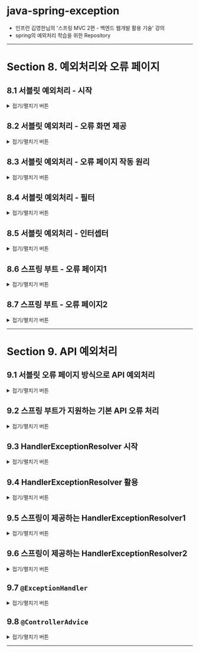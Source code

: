 
# java-spring-exception

- 인프런 김영한님의 '스프링 MVC 2편 - 백엔드 웹개발 활용 기술' 강의
- spring의 예외처리 학습을 위한 Repository

---

# Section 8. 예외처리와 오류 페이지

## 8.1 서블릿 예외처리 - 시작

<details>
<summary>접기/펼치기 버튼</summary>
<div markdown="1">

### 준비
```properties
server.error.whitelabel.enabled=false
```
- application.properties : 스프링이 제공하는 기본 예외 페이지 끄기

### 순수 java의 예외 전파
- 어떤 메서드에서 예외가 발생했을 경우, CallStack에서 상위 StackFrame의 메서드로 예외 전파
- 스레드의 최상위 메서드에서 예외가 던져지면, 예외 정보를 남기고 스레드 종료
- 참고 : 서블릿은 요청당 스레드.

### 서블릿에서의 예외 전파
```
WAS(여기까지 전파) <- 필터 <- 서블릿 <- 인터셉터 <- 컨트롤러(예외 발생)
```
- 결국은 Tomcat과 같은 WAS까지 예외가 전파됨
- 서블릿 컨테이너가 제공하는 기본 오류 화면이 보임

### 예외 throw
```java
@Slf4j
@Controller
public class ServletExController {

    @GetMapping("/error-ex")
    public void errorEx() {
        throw new RuntimeException("예외 발생!");
    }
}
```
```
Http Status 500 - Internal Server Error
```
- 컨트롤러에서 Exception이 던져져서 WAS까지 도달하면, 서버 내부에서 처리할 수 없는 예외가 발생한 것으로 간주하고, HTTP 상태코드 500을 반환

### 등록되지 않은 페이지 접근
```
HTTP Status 404 - Not Found
```
- 톰캣이 기본적으로 제공하는 404 오류 화면 제공

### response.sendError
```
WAS(snedError 호출 기록 확인) <- 필터 <- 서블릿 <- 인터셉터 <- 컨트롤러(response.sendError)
```
- `HttpServletResponse`의 sendError 메서드를 사용
  - response.sendError(상태코드)
  - response.sendError(상태코드, 오류 메시지)
- response.sendError을 호출하면, response 내부에 예외가 발생했다는 상태를 저장
- 서블릿 컨테이너는 응답 전에 response에 sendError()가 호출되었는지 확인, 호출되었을 경우 오류 코드에 맞추어 기본 오류 페이지를 보여줌

### 정리
- 별다른 처리를 하지 않을 경우 컨트롤러에서 발생한 예외는 WAS까지 전파
- 별다른 예외 페이지를 설정하지 않을 경우 톰캣에서 제공하는 기본 예외페이지가 띄워짐
- 하지만 기본 예외페이지는 사용자가 보기에 불편하므로 별도로 의미 있는 오류 화면을 제공할 필요성이 있다.

</div>
</details>

## 8.2 서블릿 예외처리 - 오류 화면 제공
<details>
<summary>접기/펼치기 버튼</summary>
<div markdown="1">

### 서블릿 오류 페이지 등록 
```java
@Component
public class WebServerCustomizer implements WebServerFactoryCustomizer<ConfigurableWebServerFactory> {

    @Override
    public void customize(ConfigurableWebServerFactory factory) {
        ErrorPage errorPage404 = new ErrorPage(HttpStatus.NOT_FOUND, "/error-page/404");
        ErrorPage errorPage500 = new ErrorPage(HttpStatus.INTERNAL_SERVER_ERROR, "/error-page/500");
        ErrorPage errorPageRunTimeEx = new ErrorPage(RuntimeException.class, "/error-page/500");

        factory.addErrorPages(errorPage404, errorPage500, errorPageRunTimeEx);
    }
}
```
- 특정 상태코드의 예외페이지 등록
- 특정 예외 및 그 하위 타입의 예외페이지 등록

### 오류를 처리할 컨트롤러 등록
```java
@Slf4j
@Controller
public class ErrorPageController {

    @RequestMapping("/error-page/404")
    public String errorPage404(HttpServletRequest request, HttpServletResponse response) {
        log.info("errorPage 404");
        return "error-page/404";
    }

    @RequestMapping("/error-page/500")
    public String errorPage500(HttpServletRequest request, HttpServletResponse response) {
        log.info("errorPage 500");
        return "error-page/500";
    }
}
```
- 오류가 발생했을 때 처리할 컨트롤러 및 화면이 필요함

</div>
</details>

## 8.3 서블릿 예외처리 - 오류 페이지 작동 원리

<details>
<summary>접기/펼치기 버튼</summary>
<div markdown="1">

### 8.3.1 예외 발생 흐름

서블릿은 다음 상황일 때 설정된 오류 페이지를 찾는다.
   - 발생된 Exception이 서블릿 밖으로 전파 될 때
   - 또는 sendError가 호출되었을 때

#### 예외 전파
```
WAS(여기까지 전파) <- 필터 <- 서블릿 <- 인터셉터 <- 컨트롤러(예외 발생)
```
#### sendError 감지
```
WAS(sendError 호출 기록 확인) <- 필터 <- 서블릿 <- 인터셉터 <- 컨트롤러(sendError)
```

### 8.3.2 오류페이지 확인 및 내부 재요청
- 서블릿은 예외를 감지하면 해당 예외를 처리하는 오류 페이지 정보를 확인한다. 
- 오류페이지를 출력하기 위해 지정된 페이지를 다시 요청한다.
  - 오류 페이지 경로로 요청하기까지, 필터, 서블릿, 인터셉터, 컨트롤러를 다시 호출됨

#### 오류 페이지 요청 흐름
```
WAS("/error-page/500" 내부 재요청) -> 필터 -> 서블릿 -> 인터셉터 -> 컨트롤러("/error-page/500/") -> View
```

### 8.3.3 오류 정보 추가
- WAS는 오류 페이지를 다시 요청하는 것만 하는 것이 아니라, 오류 정보를 request의 attribute에 추가해서 넘겨줌
- 오류페이지에서 전달된 오류 정보를 사용할 수 있다.

#### request.attribute에 서버가 담아준 정보
- `javax.servlet.error.exception` : 예외
- `javax.servlet.error.exception_type` : 예외 타입
- `javax.servlet.error.message` : 오류 메시지
- `javax.servlet.error.request_uri` : 클라이언트 요청 URI
- `javax.servlet.error.servlet_name` : 오류가 발생한 서블릿 이름
- `javax.servlet.error.status_code` : HTTP 상태 코드

</div>
</details>

## 8.4 서블릿 예외처리 - 필터
<details>
<summary>접기/펼치기 버튼</summary>
<div markdown="1">

### 8.4.1 DispatcherType
```java
public enum DispatcherType {
    FORWARD,
    INCLUDE,
    REQUEST,
    ASYNC,
    ERROR
}
```
- 예외가 발생하거나 sendError되면 다시 예외페이지로 필터-서블릿-인터셉터-컨트롤러로 재요청 발생
- 근데 로그인 같은 로직을 다시 필터를 적용하긴 배우 불필요함
- 이런 것들을 구분하기 위해서 서블릿에서는 DispatcherType을 정의함
  - REQUEST : 클라이언트 요청
  - ERROR : 오류 요청
  - FORWARD : 서블릿에서 다른 서블릿이나 JSP를 호출할 때
    - `requestDispatcher.forward(request, response)`
  - INCLUDE : 서블릿에서 다른 서블릿이나 JSP 결과 포함
    - `requestDispatcher.include(request, response)`
  - ASYNC : 서블릿 비동기 호출

### 8.4.2 DispatcherType과 필터
```java
    @Override
    public void doFilter(ServletRequest request, ServletResponse response, FilterChain chain) throws IOException, ServletException {
        HttpServletRequest httpRequest = (HttpServletRequest) request;
        String requestURI = httpRequest.getRequestURI();

        String uuid = UUID.randomUUID().toString();

        try {
            log.info("REQUEST [{}][{}][{}]", uuid, request.getDispatcherType(), requestURI);
            chain.doFilter(request, response);
        } catch (Exception e) {
            log.info("exception! {}", e.getMessage());
            throw e;
        } finally {
            log.info("RESPONSE [{}][{}][{}]", uuid, request.getDispatcherType(), requestURI);
        }
    }
```
```java

@Configuration
public class WebConfig implements WebMvcConfigurer {

    @Bean
    public FilterRegistrationBean logFilter() {
        FilterRegistrationBean<Filter> filterFilterRegistrationBean = new FilterRegistrationBean<>();
        filterFilterRegistrationBean.setFilter(new LogFilter());
        filterFilterRegistrationBean.setOrder(1);
        filterFilterRegistrationBean.addUrlPatterns("/*");
        filterFilterRegistrationBean.setDispatcherTypes(DispatcherType.REQUEST, DispatcherType.ERROR);
        return filterFilterRegistrationBean;
    }
}

```
- FilterRegistrationBean에 setDispatcherTypes(...)에 필터링을 적용하고 싶은 DispatcherType을 지정할 수 있음
  - 기본값 : `DispatcherType.REQUEST` 만
    - 기본값이 REQUEST로 되어있기 때문에, 재요청 시 다시 필터를 거치지 않음
  - 만약 Request, Error만 적용하고 싶으면 REQUEST, ERROR을 지정
```
2022-05-18 17:48:49.323  INFO 4912 --- [nio-8080-exec-6] hello.exception.filter.LogFilter         : REQUEST [17b39eb2-4b68-404c-98f3-05d884daee42][REQUEST][/error-ex]
2022-05-18 17:48:49.324  INFO 4912 --- [nio-8080-exec-6] hello.exception.filter.LogFilter         : exception! Request processing failed; nested exception is java.lang.RuntimeException: 예외 발생!
2022-05-18 17:48:49.324  INFO 4912 --- [nio-8080-exec-6] hello.exception.filter.LogFilter         : RESPONSE [17b39eb2-4b68-404c-98f3-05d884daee42][REQUEST][/error-ex]
2022-05-18 17:48:49.324 ERROR 4912 --- [nio-8080-exec-6] o.a.c.c.C.[.[.[/].[dispatcherServlet]    : Servlet.service() for servlet [dispatcherServlet] in context with path [] threw exception [Request processing failed; nested exception is java.lang.RuntimeException: 예외 발생!] with root cause

java.lang.RuntimeException: 예외 발생!
// 중략

// 재요청
2022-05-18 17:48:49.325  INFO 4912 --- [nio-8080-exec-6] hello.exception.filter.LogFilter         : REQUEST [407961e5-1b01-4b54-93fa-24dd336f79dc][ERROR][/error-page/500]
2022-05-18 17:48:49.326  INFO 4912 --- [nio-8080-exec-6] h.exception.servlet.ErrorPageController  : errorPage 500
2022-05-18 17:48:49.327  INFO 4912 --- [nio-8080-exec-6] h.exception.servlet.ErrorPageController  : ERROR_EXCEPTION: ex=

java.lang.RuntimeException: 예외 발생!
// 중략

2022-05-18 17:48:49.327  INFO 4912 --- [nio-8080-exec-6] h.exception.servlet.ErrorPageController  : ERROR_EXCEPTION_TYPE: class java.lang.RuntimeException
2022-05-18 17:48:49.327  INFO 4912 --- [nio-8080-exec-6] h.exception.servlet.ErrorPageController  : ERROR_MESSAGE: Request processing failed; nested exception is java.lang.RuntimeException: 예외 발생!
2022-05-18 17:48:49.327  INFO 4912 --- [nio-8080-exec-6] h.exception.servlet.ErrorPageController  : ERROR_REQUEST_URI: /error-ex
2022-05-18 17:48:49.327  INFO 4912 --- [nio-8080-exec-6] h.exception.servlet.ErrorPageController  : ERROR_SERVLET_NAME: dispatcherServlet
2022-05-18 17:48:49.327  INFO 4912 --- [nio-8080-exec-6] h.exception.servlet.ErrorPageController  : ERROR_STATUS_CODE: 500
2022-05-18 17:48:49.327  INFO 4912 --- [nio-8080-exec-6] h.exception.servlet.ErrorPageController  : dispatcherType = ERROR
2022-05-18 17:48:49.329  INFO 4912 --- [nio-8080-exec-6] hello.exception.filter.LogFilter         : RESPONSE [407961e5-1b01-4b54-93fa-24dd336f79dc][ERROR][/error-page/500]
```
- 실제로 setDispatcherType로 REQUEST, ERROR를 등록해두면 오류로 인한 재요청 시에도 다시 필터를 거치게 됨

</div>
</details>

## 8.5 서블릿 예외처리 - 인터셉터
<details>
<summary>접기/펼치기 버튼</summary>
<div markdown="1">

### 8.5.1 인터셉터에서의 중복호출 제거
```java
@Configuration
public class WebConfig implements WebMvcConfigurer {

    @Override
    public void addInterceptors(InterceptorRegistry registry) {
        registry.addInterceptor(new LogInterceptor())
                .order(1)
                .addPathPatterns("/**")
                .excludePathPatterns(
                        "/css/**", "/*.ico",
                        "/error", "/error-page/**" // 에러 페이지 경로
                );
    }
}
```
- 인터셉터는 특정 DispatcherType에 대한 필터링 기능을 제공하지 않음
- 대신, 적용하지 않을 url 조건을 추가하여 에러페이지로의 내부 재요청에 대해서는 인터셉터를 적용하지 않는 식으로 처리 가능

### 8.5.2 정상 호출 및 오류발생 시 오류 페이지 요청 흐름
#### 정상호출 
```
WAS -> 필터 -> 서블릿 -> 인터셉터 -> 컨트롤러 -> View
```
#### 오류 발생, 내부 재요청의 흐름
```
WAS(전파) <-필터 <- 서블릿 <- 인터셉터 <- 컨트롤러
WAS -> 필터 -> 서블릿 -> 인터셉터(x) -> 컨트롤러 -> View
```
1. 요청, 컨트롤러에서 예외 발생
   - WAS -> 필터 -> 서블릿 -> 인터셉터 -> 컨트롤러(예외 발생)

2. 예외 전파
   - WAS(전파) <-필터 <- 서블릿 <- 인터셉터 <- 컨트롤러

3. 내부 재요청
   - WAS : 오류 확인, 에러페이지 내부 재요청

4. 필터/인터셉터에서 중복 호출 제거, View 반환
   - 필터 : DispatcherType으로 중복 요청 제거
   - 인터셉터 : 오류페이지 url을 제외하여 인터셉터 적용 
     - WAS -> 필터 -> 서블릿 -> 인터셉터(x) -> 컨트롤러 -> View

</div>
</details>

## 8.6 스프링 부트 - 오류 페이지1
<details>
<summary>접기/펼치기 버튼</summary>
<div markdown="1">

### 8.6.1 기존 예외 처리 페이지 등록 방식
- WebServerCustomizer 생성, 예외 종류에 따라서 ErrorPage 등록
- 예외처리용 컨트롤러 ErrorPageController를 생성

### 8.6.2 스프링 부트에서 지원하는 예외 처리 페이지 추가 기능
- ErrorPage 자동 등록 : `/error`로 기본 오류 페이지 설정
  - `new ErrorPage("/error")`,  상태코드와 예외를 설정하지 않으면 기본 오류 페이지를 설정
  - 서블릿 밖으로 예외가 발생하거나, `response.sendError`가 호출되면 모든 오류는 `/error`를 호출
  - 참고) `ErrorMvcAutoConfiguration`이라는 클래스가 오류 페이지를 자동으로 등록
- `BasicErrorController`라는 스프링 컨트롤러를 자동으로 등록
  - ErrorPage에서 등록한 `/error`를 매핑해서 처리하는 컨트롤러
- 별다른 오류 페이지를 등록하지 않았다면, 스프링은 기본적으로 오류 페이지로 `/error`을 호출한다.

### 8.6.3 개발자는 오류 페이지만 등록
- BasicErrorController는 기본적인 로직이 모두 개발되어 있다.
- 오류 페이지 화면만 `BasicErrorController`가 제공하는 룰과 우선순위에 따라 등록하면 됨.
- 정적 HTML이면 정적 리소스(`/static/error/...`)에, 동적 HTML이면 (`/templates/error/...`)에 오류 페이지 파일을 넣어두기

### 8.6.4 뷰 선택 우선순위
해당 경로 위치에 HTTP 상태 코드 이름의 뷰 파일을 넣어서 처리하면 됨. (예외는 500으로 처리된다.) 우선순위는 다음과 같으며, 5xx보다는 500과 같은 구체적인 것이 덜 구체적인 것보다 우선순위가 높다.

1. 뷰 템플릿
   - `resources/templates/error/500.html`
   - `resources/templates/error/5xx.html`
   - ...

2. 정적 리소스(static, public)
   - `resources/static/error/400.html`
   - `resources/static/error/404.html`
   - `resources/static/error/4xx.html`
   - ...

3. 적용 대상이 없을 때 뷰 이름(error)
   - `resources/templates/error.html`

</div>
</details>

## 8.7 스프링 부트 - 오류 페이지2
<details>
<summary>접기/펼치기 버튼</summary>
<div markdown="1">

### 8.7.1 BasicErrorController가 제공하는 기본 정보들
```
* timestamp: Fri Feb 05 00:00:00 KST 2021
* status: 400
* error: Bad Request
* exception: org.springframework.validation.BindException
* trace: 예외 trace
* message: Validation failed for object='data'. Error count: 1
* errors: Errors(BindingResult)
* path: 클라이언트 요청 경로 (`/hello`)
```
- BasicController는 기본적으로 위의 정보를 model에 담아서 view에 전달.
- 뷰 템플릿은 이 값을 활용해서 출력할 수 있다.
- 하지만 오류관련 내부 정보를 고객에게 노출하는 것은 보안상 문제, 고객측 혼란을 야기시킬 수 있음.
- 후술할 설정으로 어느 정도를 model에 포함할 지 여부를 선택할 수 있다.

### 8.7.2 스프링부트 오류 관련 옵션
application.properties에 다음을 등록해서 사용하면 된다.

#### 오류 컨트롤러에서 오류 정보를 model에 포함할 지 여부
```properties
# 기본값들
server.error.include-exception=false
server.error.include-message=never
server.error.include-stacktrace=never
server.error.include-binding-errors=never
```
- true/false로 조절하는 옵션
  - `server.error.include-exception=false` : exception 포함 여부
- never(사용하지 않음)/always(항상)/on_param(파라미터가 있을 때)으로 조절하는 옵션. 보통 never가 기본값
  - `server.error.include-message=never` : 메시지 포함 여부
  - `server.error.include-stacktrace=never` : trace 포함 여부
  - `server.error.include-binding-errors=never` : errors 포함 여부
- on_param 옵션은 http 요청 시 파라미터에 추가하면 적용됨
  - 예) `?messaga=&error&trace=`

#### whitelabel 오류페이지, 기본 글로벌 오류페이지 경로
```properties
# 오류처리 화면을 찾지 못 했을 경우 스프링 whitelabel 오류 페이지 적용 옵션 (기본 true)
server.error.whitelabel.enabled=false

# 오류 페이지 경로, 스프링이 자동 등록하는 서블릿 글로벌 오류 페이지 경로, BasicErrorController 오류 컨트롤러 경로에 함께 사용
server.error.path=/error
```

### 8.7.3 확장 포인트
- 예외 공통처리 컨트롤러의 기능 변경
  - ErrorController 인터페이스를 상속 받아 구현하거나
  - BasicErrorController를 상속받아서 기능 추가하기

</div>
</details>

---

# Section 9. API 예외처리

## 9.1 서블릿 오류 페이지 방식으로 API 예외처리
<details>
<summary>접기/펼치기 버튼</summary>
<div markdown="1">

```java
@RequestMapping(value = "/error-page/500", produces = MediaType.APPLICATION_JSON_VALUE)
public ResponseEntity<Map<String, Object>> errorPage500Api
        (HttpServletRequest request, HttpServletResponse response) {
    log.info("API errorPage 500");

    Map<String, Object> result = new HashMap<>();
    Exception ex = (Exception) request.getAttribute(ERROR_EXCEPTION);
    result.put("status", request.getAttribute(ERROR_STATUS_CODE));
    result.put("message", ex.getMessage());

    Integer statusCode = (Integer) request.getAttribute(ERROR_STATUS_CODE);
    return new ResponseEntity<>(result, HttpStatus.valueOf(statusCode));
}
```
```json
{
    "message": "잘못된 사용자",
    "status": 500
}
```
- 예외가 발생하면 WAS까지 전파되고, WAS는 내부적으로 예외 페이지로 재요청
- Accept가 `application/json`인 경우에 한하여 json으로 응답하도록 하기
  - Accept가 `*/*`인 경우 에러페이지로 등록한 html이 응답됨.
- ResponseEntity에 전달할 예외 api를 담아 반환.
  - 넘겨줄 Http Body 데이터
  - 넘겨줄 상태코드

</div>
</details>

## 9.2 스프링 부트가 지원하는 기본 API 오류 처리
<details>
<summary>접기/펼치기 버튼</summary>
<div markdown="1">

### BasicErrorController
```java
@Controller
@RequestMapping("${server.error.path:${error.path:/error}}")
public class BasicErrorController extends AbstractErrorController {

    @RequestMapping(produces = MediaType.TEXT_HTML_VALUE)
    public ModelAndView errorHtml(HttpServletRequest request, HttpServletResponse response) {
        // 생략
    }

    @RequestMapping
    public ResponseEntity<Map<String, Object>> error(HttpServletRequest request) {
        // 생략
    }
}    
```
- 클라이언트의 요청 Accept 헤더값이
  - text/html일 경우 `errorHtml()`을 호출해서 view 제공
  - 그 외의 경우, ResponseEntity에 예외 정보 및 상태코드를 담아 JSON 데이터 반환

### 스프링부트의 예외처리
- 오류 발생시 `/error`를 오류 페이지로 요청
- BasicErrorController는 이 경로를 기본으로 받음.
  - server.error.path 값을 수정할 수 있음
- 전달할 예외정보를 properties의 값 수정으로 변경할 수 있음. 하지만 보안상 위험할 수 있으니 간결한 메시지만 노출하는게 좋음
  - server.error.include-exception=false
  - server.error.include-message=never
  - server.error.include-stacktrace=never
  - server.error.include-binding-errors=never

### HTML 페이지 vs API 오류
- BasicErrorController의 확장을 통해 JSON 메시지를 변경하는 것도 가능하긴 함.
  - 문제점 : 각 API마다, 컨트롤러마다 제각각 다른 응답 결과를 표현하기 힘듬
- API 통신에 있어서, 세밀하게 응답을 다르게하기 위해서는 `@ExceptionHandler`를 사용하는 것이 낫다.

</div>
</details>

## 9.3 HandlerExceptionResolver 시작
<details>
<summary>접기/펼치기 버튼</summary>
<div markdown="1">

### 9.3.1 ExceptionResolver란
```java
public interface HandlerExceptionResolver {
	@Nullable
	ModelAndView resolveException(
			HttpServletRequest request, HttpServletResponse response, @Nullable Object handler, Exception ex);
}
```
```java
@Configuration
public class WebConfig implements WebMvcConfigurer {

    // 생략
    
    @Override
    public void extendHandlerExceptionResolvers(List<HandlerExceptionResolver> resolvers) {
        resolvers.add(new MyHandlerExceptionResolver());
    }
}
```
- 핸들러(컨트롤러) 밖으로 던져진 예외를 해결하고, 해결 동작을 새로 정의할 수 있는 방법.
- 줄여서 ExceptionResolver라고 함. 앞으로 ExceptionResolver로 칭하겠음.
- 사용법
  - HandlerExceptionResolver 구현
    - resolveException(request, response, handler, ex)
      - handler : 핸들러(컨테이너) 등록 정보
      - ex : 핸들러에서 발생한 예외
  - 스프링 빈으로 등록된 `WebMvcConfigurer` 구현체의 `extendHandlerExceptionResolvers` 메서드를 오버라이드하고, 여기서 추가

### 9.3.2 ExceptionResolver의 원리
- 예외 발생. 이 때 인터셉터의 postHandler는 작동되지 않음.
- ExceptionResolver가 예외 해결을 시동한다. 여기서 ModelAndView를 어떤 식으로 반환하는 지에 따라 뒤의 동작방식이 약간 바뀜. 이는 후술할 것
- 인터셉터의 afterCompletion이 작동
- 앞에서 정상적으로 ModelAndView가 반환된 상황이면, 정상적으로 View를 렌더링

### 9.3.3 ExceptionResolver의 반환 값에 따른 동작 방식
```java
@Slf4j
public class MyHandlerExceptionResolver implements HandlerExceptionResolver {
    @Override
    public ModelAndView resolveException(HttpServletRequest request, HttpServletResponse response, Object handler, Exception ex) {
        
        try {
            if (ex instanceof IllegalStateException) {
                log.info("IllegalArgumentException resolver to 400");
                response.sendError(HttpServletResponse.SC_BAD_REQUEST, ex.getMessage());
            }
            return new ModelAndView();
        } catch (IOException e) {
            log.error("resolver ex", e);
        }

        return null; // null 반환하면 예외가 터진게 계속 WAS까지 날아감
    }
}
```
- resolverException은 반환타입이 ModelAndView인데, 이 떄 반환값에 따라 DispatcherServlet의 동작 방식이 약간 달라진다.
  - 빈 ModelAndView 반환 : 뷰를 렌더링하지 않고 정상적으로 서블릿이 리턴
  - ModelAndView 지정 : 명시적으로 View, Model의 정보 등을 지정해서 반환하면 뷰를 렌더링
  - null : 다음 ExceptionResolver를 찾아서 실행함. 처리할 수 있는 ExceptionResolver가 존재하지 않으면 예외처리가 되지 않고, 기존에 발생한 예외를 서블릿 밖으로 던짐.

### 9.3.4 ExceptionResolver를 어떻게 써먹을까?
- 예외 상태 코드 변경
  - Exception을 response.sendError 호출로 변경해서, 서블릿에서 상태 코드에 따른 오류를 처리하도록 위임
  - 이후 WAS는 서블릿 오류페이지를 찾아서 내부 재요청, 예를 들면 스프링 부트가 기본으로 설정한 /errors가 재요청됨
- 뷰 템플릿 처리
  - ModelAndView에 값을 채워서 예외에 따른 새로운 오류화면을 뷰 렌더링해서 고객에게 제공
- API 응답 처리
  - `response.getWriter().println("hello");` 처럼 Http응답 바디에 직접 데이터를 넣어주는 것도 가능.
    - 여기에 JSON으로 응답하면 API 응답처리를 할 수 있다.

</div>
</details>

## 9.4 HandlerExceptionResolver 활용
<details>
<summary>접기/펼치기 버튼</summary>
<div markdown="1">

### 9.4.1 HandlerExceptionResolver 구현체 정의하기
```java
@Slf4j
public class UserHandlerExceptionResolver implements HandlerExceptionResolver {

    private final ObjectMapper objectMapper = new ObjectMapper();

    @Override
    public ModelAndView resolveException(HttpServletRequest request, HttpServletResponse response, Object handler, Exception ex) {
        try {
            if (ex instanceof UserException) {
                log.info("UserException resolver to 400");
                String acceptHeader = request.getHeader("accept");
                response.setStatus(HttpServletResponse.SC_BAD_REQUEST);

                if ("application/json".equals(acceptHeader)) {
                    Map<String, Object> errorResult = new HashMap<>();
                    errorResult.put("ex", ex.getClass());
                    errorResult.put("message", ex.getMessage());
                    String result = objectMapper.writeValueAsString(errorResult);

                    response.setContentType("application/json");
                    response.setCharacterEncoding("utf-8");
                    response.getWriter().write(result);
                    return new ModelAndView();
                } else {
                    return new ModelAndView("error/500");
                }
            }
        } catch (IOException e) {
            log.error("resolver ex", e);
        }
        return null;
    }
}
```
- 특정 예외가 터졌을 때 이를 처리하는 HandlerExceptionResolver 구현체를 생성
  - accept 헤더에 "application/json"으로 요청이 들어오면 적절한 예외 api를 만들어 응답
  - accept 헤더에 text/html로 요청이 들어오면 html 에러페이지를 응답하도록 하기

### 9.4.2 HandlerExceptionResolver 등록하기
```java
@Configuration
public class WebConfig implements WebMvcConfigurer {

    // 이하 생략...
    @Override
    public void extendHandlerExceptionResolvers(List<HandlerExceptionResolver> resolvers) {
        resolvers.add(new MyHandlerExceptionResolver());
        resolvers.add(new UserHandlerExceptionResolver());
    }
    
}
```
- Config에서 위와 같은 방식으로 등록

### 9.4.3 HandlerExceptionResolver 구현체 생성 방식의 의의
- 예외 처리를 별도로 하지 않으면, 서블릿 컨테이너 바깥까지 가서 지저분해짐.
- 서블릿 컨테이너에서 예외를 정상처리함으로서 예외 처리가 깔끔해짐.
- 하지만... 이 방식대로면 모든 예외를 처리하는 HandlerResolver를 정의하고 매번 수동으로 처리해줘야하니 귀찮다...!

</div>
</details>

## 9.5 스프링이 제공하는 HandlerExceptionResolver1
<details>
<summary>접기/펼치기 버튼</summary>
<div markdown="1">

### ExceptionResolver 우선순위
스프링부트는 `HandlerExceptionResolverComposite`에 다음 순서대로 예외를 등록함.
1. `ExceptionHandlerExceptionResolver` : 우선순위 높다
2. `ResponseStatusExceptionResolver`
3. `DefaultHAndlerExceptionResolver` : 우선순위 낮다

### ExceptionHandlerExceptionResolver
- `@ExceptionHandler` 처리

### ResponseStatusExceptionResolver
```java
@ResponseStatus(code = HttpStatus.BAD_REQUEST, reason = "error.bad")
public class BadRequestException extends RuntimeException {

}
```
```java
throw new ResponseStatusException(HttpStatus.NOT_FOUND, "error.bad", new IllegalArgumentException());
```
- `@ResponseStatus`가 달려있는 예외 처리
    - 예외 클래스에 `@ResponseStatus`를 달아, 해당 예외의 상태코드를 지정할 수 있고, 메시지도 reason을 통해 작성 가능
- `ResponseStatusException` 예외 처리
  - 방법 : 새로 ResponseStatusException을 생성하고 상태코드, 메시지 코드, 원인 예외를 집어넣을 수 있다.
  - 개발자가 직접 변경할 수 없는 예외 클래스에 대해서 처리하는 방법.
  - 라이브러리의 예외코드, 혹은 동적으로 예외코드/메시지를 다르게 하고 싶은 경우 사용
  - 이 예외도 거슬러 올라가면 부모로 `NestedRuntimeException` -> `RuntimeException`을 가지고 있다.

### ResponseStatusExceptionResolver 내부
```java
protected ModelAndView applyStatusAndReason(int statusCode, @Nullable String reason, HttpServletResponse response)
        throws IOException {

    // 중략
    
    else {
        String resolvedReason = (this.messageSource != null ?
                this.messageSource.getMessage(reason, null, reason, LocaleContextHolder.getLocale()) :
                reason);
        response.sendError(statusCode, resolvedReason);
    }
    return new ModelAndView();
}
```
- 내부적으로 messageSource를 알고 있고, reason 값을 기반으로 메시지 처리도 해준다.
- sendError를 호출했기 때문에, WAS까지 전파되고, 다시 오류 페이지 `/error`를 내부 재요청

</div>
</details>

## 9.6 스프링이 제공하는 HandlerExceptionResolver2
<details>
<summary>접기/펼치기 버튼</summary>
<div markdown="1">

### DefaultHandlerExceptionResolver
```java
	protected ModelAndView handleTypeMismatch(TypeMismatchException ex,
			HttpServletRequest request, HttpServletResponse response, @Nullable Object handler) throws IOException {

		response.sendError(HttpServletResponse.SC_BAD_REQUEST);
		return new ModelAndView();
	}
```
- 스프링 내부적으로 발생하는 스프링 예외를 해결
  - 타입 불일치(파라미터 바인딩 실패), 미디어타입 콘텐츠 네고시에이션 실패, ...
  - 스프링이 내부적으로 적절한 상태코드를 생성, sendError함 -> WAS에서 다시 /error을 재 요청

</div>
</details>

## 9.7 `@ExceptionHandler`
<details>
<summary>접기/펼치기 버튼</summary>
<div markdown="1">

### `@ExceptionHandler` 예외 처리 방법
- `@ExceptionHandler` 어노테이션을 선언하고, 해당 컨트롤러에서 처리하고 싶은 예외를 지정

### ExceptionHandler 우선 순위
```java
    @ExceptionHandler(상위예외.class)
    public String 상위예외처리(상위예외 e) {...}

    @ExceptionHandler(하위예외.class)
    public String 하위예외처리(하위예외 e) {...}
```
- 항상 자세한 것이 더 우선순위가 높음.

### ExceptionHandler 사용법
```java
    @ExceptionHandler(예외1.class, 예외2.class)
    public String 상위예외처리(예외 e) {...}
    
    @ExceptionHandler
    public String handleUserEx(UserException e) {...}
```
- 다양한 예외 동시 적용 가능
- `@ExceptionHandler`에 예외 생략 가능.

### ExceptionHandler 실행 흐름
- 컨트롤러에서 예외가 발생하면 디스패처 서블릿까지 전파된다.
- ExceptionResolver가 작동된다. 가장 우선순위가 높은 ExceptionHandlerExceptionResolver가 먼저 실행됨.
- `ExceptionHandlerExceptionResolver`는 해당 컨트롤러에서, 해당 예외를 처리할 수 있는 `@ExceptionHandler`가 있는지 확인 
- 해당하는 `@ExceptionResolver`가 존재하면 우선적으로 실행함.
- ExceptionResolver에는 `@ResponseBody`를 적용할 수 있음. `@RestController`로 컨트롤러가 구성되어 있다면 자동 적용
  - HTTP메시지 컨버터가 사용되어, JSON으로 반환됨
- `@ResponseStatus`를 적용 가능하다.

### ExceptionHandler 인자, 반환
- [인자](https://docs.spring.io/spring-framework/docs/5.3.21/reference/html/web.html#mvc-ann-exceptionhandler-args)
- [응답](https://docs.spring.io/spring-framework/docs/5.3.21/reference/html/web.html#mvc-ann-exceptionhandler-return-values)

### ModelAndView 반환
- html 페이지 반환

### 한계
- 같은 컨트롤러의 `@ExceptionHandler`만 적용 가능.

</div>
</details>

## 9.8 `@ControllerAdvice`
<details>
<summary>접기/펼치기 버튼</summary>
<div markdown="1">

### `@ControllerAdvice`
```java
@Slf4j
@RestControllerAdvice
public class ExControllerAdvice {
```
- 대상으로 지정한 컨트롤러에 `@ExceptionHandler`, `@InitBinder` 기능 부여
  - 대상 지정
    - 특정 패키지 하위의 컨트롤러 (package)
    - 특정 어노테이션이 있는 컨트롤러 (annotations)
    - 클래스 (assignableTypes)
- `@ControllerAdvice`에 대상을 지정하지 않으면 모든 컨트롤러에 적용(글로벌 적용)

### RestControllerAdvice
- `@ControllerAdvice` + `@ResponseBody`

</div>
</details>

---
